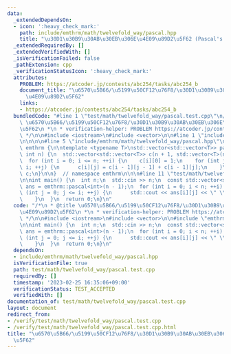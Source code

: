 ```yaml
---
data:
  _extendedDependsOn:
  - icon: ':heavy_check_mark:'
    path: include/emthrm/math/twelvefold_way/pascal.hpp
    title: "\u30D1\u30B9\u30AB\u30EB\u306E\u4E09\u89D2\u5F62 (Pascal's triangle)"
  _extendedRequiredBy: []
  _extendedVerifiedWith: []
  _isVerificationFailed: false
  _pathExtension: cpp
  _verificationStatusIcon: ':heavy_check_mark:'
  attributes:
    PROBLEM: https://atcoder.jp/contests/abc254/tasks/abc254_b
    document_title: "\u6570\u5B66/\u5199\u50CF12\u76F8/\u30D1\u30B9\u30AB\u30EB\u306E\
      \u4E09\u89D2\u5F62"
    links:
    - https://atcoder.jp/contests/abc254/tasks/abc254_b
  bundledCode: "#line 1 \"test/math/twelvefold_way/pascal.test.cpp\"\n/*\n * @title\
    \ \u6570\u5B66/\u5199\u50CF12\u76F8/\u30D1\u30B9\u30AB\u30EB\u306E\u4E09\u89D2\
    \u5F62\n *\n * verification-helper: PROBLEM https://atcoder.jp/contests/abc254/tasks/abc254_b\n\
    \ */\n\n#include <iostream>\n#include <vector>\n\n#line 1 \"include/emthrm/math/twelvefold_way/pascal.hpp\"\
    \n\n\n\n#line 5 \"include/emthrm/math/twelvefold_way/pascal.hpp\"\n\nnamespace\
    \ emthrm {\n\ntemplate <typename T>\nstd::vector<std::vector<T>> pascal(const\
    \ int n) {\n  std::vector<std::vector<T>> c(n + 1, std::vector<T>(n + 1, 0));\n\
    \  for (int i = 0; i <= n; ++i) {\n    c[i][0] = 1;\n    for (int j = 1; j <=\
    \ i; ++j) {\n      c[i][j] = c[i - 1][j - 1] + c[i - 1][j];\n    }\n  }\n  return\
    \ c;\n}\n\n}  // namespace emthrm\n\n\n#line 11 \"test/math/twelvefold_way/pascal.test.cpp\"\
    \n\nint main() {\n  int n;\n  std::cin >> n;\n  const std::vector<std::vector<int>>\
    \ ans = emthrm::pascal<int>(n - 1);\n  for (int i = 0; i < n; ++i) {\n    for\
    \ (int j = 0; j <= i; ++j) {\n      std::cout << ans[i][j] << \" \\n\"[j == i];\n\
    \    }\n  }\n  return 0;\n}\n"
  code: "/*\n * @title \u6570\u5B66/\u5199\u50CF12\u76F8/\u30D1\u30B9\u30AB\u30EB\u306E\
    \u4E09\u89D2\u5F62\n *\n * verification-helper: PROBLEM https://atcoder.jp/contests/abc254/tasks/abc254_b\n\
    \ */\n\n#include <iostream>\n#include <vector>\n\n#include \"emthrm/math/twelvefold_way/pascal.hpp\"\
    \n\nint main() {\n  int n;\n  std::cin >> n;\n  const std::vector<std::vector<int>>\
    \ ans = emthrm::pascal<int>(n - 1);\n  for (int i = 0; i < n; ++i) {\n    for\
    \ (int j = 0; j <= i; ++j) {\n      std::cout << ans[i][j] << \" \\n\"[j == i];\n\
    \    }\n  }\n  return 0;\n}\n"
  dependsOn:
  - include/emthrm/math/twelvefold_way/pascal.hpp
  isVerificationFile: true
  path: test/math/twelvefold_way/pascal.test.cpp
  requiredBy: []
  timestamp: '2023-02-25 16:35:06+09:00'
  verificationStatus: TEST_ACCEPTED
  verifiedWith: []
documentation_of: test/math/twelvefold_way/pascal.test.cpp
layout: document
redirect_from:
- /verify/test/math/twelvefold_way/pascal.test.cpp
- /verify/test/math/twelvefold_way/pascal.test.cpp.html
title: "\u6570\u5B66/\u5199\u50CF12\u76F8/\u30D1\u30B9\u30AB\u30EB\u306E\u4E09\u89D2\
  \u5F62"
---
```

